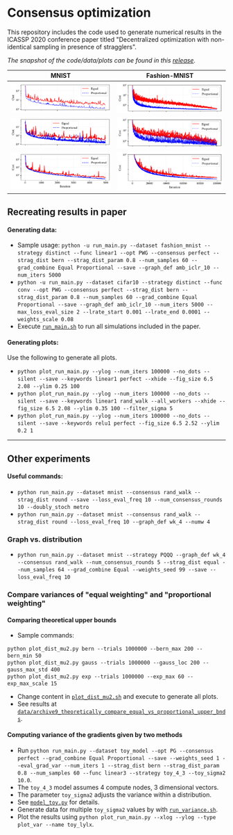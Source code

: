 # Consensus optimization

This repository includes the code used to generate numerical results in the ICASSP 2020 conference paper titled "Decentralized optimization with non-identical sampling in presence of stragglers".

*The snapshot of the code/data/plots can be found in this [release](https://github.com/thadikari/consensus/releases/tag/v2.0).*


| MNIST | Fashion-MNIST |
|:-------------------------:|:-------------------------:|
| <img width="100%" src="data/archive10_icassp_final_results/run_mnist_linear1_distinct_PWG_perfect_amb_iclr_10_bern_08_60_10_metro.png?raw=true">  |   <img width="100%" src="data/archive10_icassp_final_results/run_fashion_mnist_linear1_distinct_PWG_perfect_amb_iclr_10_bern_08_60_10_metro.png?raw=true">|
|<img width="100%"  src="data/archive10_icassp_final_results/run_mnist_linear1_distinct_PWG_rand_walk_amb_iclr_10_bern_08_60_10_metro.png?raw=true">  |  <img width="100%"  src="data/archive10_icassp_final_results/run_fashion_mnist_linear1_distinct_PWG_rand_walk_amb_iclr_10_bern_08_60_10_metro.png?raw=true">|
|<img width="100%"  src="data/archive10_icassp_final_results/run_mnist_relu1_distinct_PWG_rand_walk_amb_iclr_10_bern_08_60_10_metro.png?raw=true">  |  <img width="100%"  src="data/archive10_icassp_final_results/run_fashion_mnist_relu1_distinct_PWG_perfect_amb_iclr_10_bern_08_60_10_metro.png?raw=true">|

## Recreating results in paper
#### Generating data:
* Sample usage: `python -u run_main.py --dataset fashion_mnist --strategy distinct --func linear1 --opt PWG --consensus perfect --strag_dist bern --strag_dist_param 0.8 --num_samples 60 --grad_combine Equal Proportional --save --graph_def amb_iclr_10 --num_iters 5000`
* `python -u run_main.py --dataset cifar10 --strategy distinct --func conv --opt PWG --consensus perfect --strag_dist bern --strag_dist_param 0.8 --num_samples 60 --grad_combine Equal Proportional --save --graph_def amb_iclr_10 --num_iters 5000 --max_loss_eval_size 2 --lrate_start 0.001 --lrate_end 0.0001 --weights_scale 0.08`
* Execute [`run_main.sh`](run_main.sh) to run all simulations included in the paper.

#### Generating plots:
Use the following to generate all plots.
* `python plot_run_main.py --ylog --num_iters 100000 --no_dots --silent --save --keywords linear1 perfect --xhide --fig_size 6.5 2.08 --ylim 0.25 100`
* `python plot_run_main.py --ylog --num_iters 100000 --no_dots --silent --save --keywords linear1 rand_walk --all_workers --xhide --fig_size 6.5 2.08 --ylim 0.35 100 --filter_sigma 5`
* `python plot_run_main.py --ylog --num_iters 100000 --no_dots --silent --save --keywords relu1 perfect --fig_size 6.5 2.52 --ylim 0.2 1`




-----



## Other experiments

#### Useful commands:

* `python run_main.py --dataset mnist --consensus rand_walk --strag_dist round --save --loss_eval_freq 10 --num_consensus_rounds 10 --doubly_stoch metro`
* `python run_main.py --dataset mnist --consensus rand_walk --strag_dist round --loss_eval_freq 10 --graph_def wk_4 --numw 4`

### Graph vs. distribution
* `python run_main.py --dataset mnist --strategy PQQQ --graph_def wk_4 --consensus rand_walk --num_consensus_rounds 5 --strag_dist equal --num_samples 64 --grad_combine Equal --weights_seed 99 --save --loss_eval_freq 10`


### Compare variances of "equal weighting" and "proportional weighting"
#### Comparing theoretical upper bounds
* Sample commands:
```
python plot_dist_mu2.py bern --trials 1000000 --bern_max 200 --bern_min 50
python plot_dist_mu2.py gauss --trials 1000000 --gauss_loc 200 --gauss_max_std 400
python plot_dist_mu2.py exp --trials 1000000 --exp_max 60 --exp_max_scale 15
```
* Change content in [`plot_dist_mu2.sh`](plot_dist_mu2.sh) and execute to generate all plots.
* See results at [`data/archive9_theoretically_compare_equal_vs_proportional_upper_bnds`](data/archive9_theoretically_compare_equal_vs_proportional_upper_bnds).

#### Computing variance of the gradients given by two methods
* Run `python run_main.py --dataset toy_model --opt PG --consensus perfect --grad_combine Equal Proportional --save --weights_seed 1 --eval_grad_var --num_iters 1 --strag_dist bern --strag_dist_param 0.8 --num_samples 60 --func linear3 --strategy toy_4_3 --toy_sigma2 10.0`.
* The `toy_4_3` model assumes 4 compute nodes, 3 dimensional vectors.
* The parameter `toy_sigma2` adjusts the variance within a distribution.
* See [`model_toy.py`](src/model_toy.py) for details.
* Generate data for multiple `toy_sigma2` values by with [`run_variance.sh`](run_variance.sh).
* Plot the results using `python plot_run_main.py --xlog --ylog --type plot_var --name toy_lylx`.